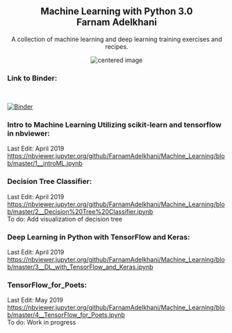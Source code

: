 <h2 align="center">Machine Learning with Python 3.0<br>
Farnam Adelkhani</h2>

<center>A collection of machine learning and deep learning training exercises and recipes.</center>

<p align="center">
    <img src="https://i.imgur.com/lHG8nN5.png" alt="centered image" />
</p>

<h3>Link to Binder:</h3><br>

[![Binder](https://mybinder.org/badge_logo.svg)](https://mybinder.org/v2/gh/FarnamAdelkhani/Machine_Learning/master)


### Intro to Machine Learning Utilizing scikit-learn and tensorflow in nbviewer:
Last Edit: April 2019 <br>
https://nbviewer.jupyter.org/github/FarnamAdelkhani/Machine_Learning/blob/master/1__introML.ipynb <br>

### Decision Tree Classifier:
Last Edit: April 2019 <br>
https://nbviewer.jupyter.org/github/FarnamAdelkhani/Machine_Learning/blob/master/2__Decision%20Tree%20Classifier.ipynb <br>
To do: Add visualization of decision tree

### Deep Learning in Python with TensorFlow and Keras:
Last Edit: April 2019 <br>
https://nbviewer.jupyter.org/github/FarnamAdelkhani/Machine_Learning/blob/master/3__DL_with_TensorFlow_and_Keras.ipynb <br>

### TensorFlow_for_Poets:
Last Edit: May 2019 <br>
https://nbviewer.jupyter.org/github/FarnamAdelkhani/Machine_Learning/blob/master/4__TensorFlow_for_Poets.ipynb <br>
To do: Work in progress
